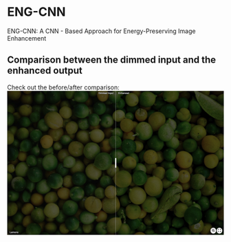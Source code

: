 # ENG-CNN
 ENG-CNN: A CNN - Based Approach for Energy-Preserving Image Enhancement
 
 ##  Comparison between the dimmed input and the enhanced output
Check out the before/after comparison:  
[<img src="figures/lemons.png" width="780px"/>](https://imgsli.com/MzU3MzM1)
